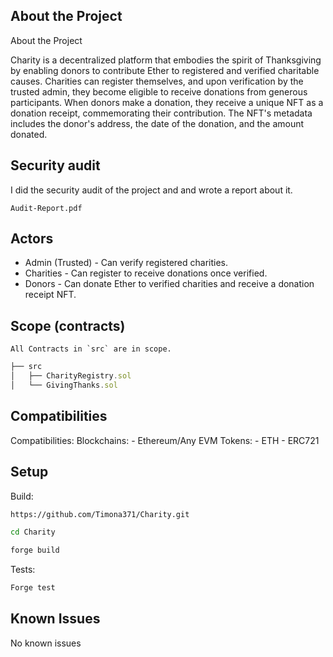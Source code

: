 ## About the Project

About the Project

Charity is a decentralized platform that embodies the spirit of Thanksgiving by enabling donors to contribute Ether to registered and verified charitable causes. Charities can register themselves, and upon verification by the trusted admin, they become eligible to receive donations from generous participants. When donors make a donation, they receive a unique NFT as a donation receipt, commemorating their contribution. The NFT's metadata includes the donor's address, the date of the donation, and the amount donated.

## Security audit
I did the security audit of the project and and wrote a report about it.
```
Audit-Report.pdf
```

## Actors

- Admin (Trusted) - Can verify registered charities.
- Charities - Can register to receive donations once verified.
- Donors - Can donate Ether to verified charities and receive a donation receipt NFT.

[//]: # (contest-details-close)
[//]: # (scope-open)

## Scope (contracts)

```
All Contracts in `src` are in scope.
```

```js
├── src
│   ├── CharityRegistry.sol
│   └── GivingThanks.sol

```

## Compatibilities

Compatibilities:
Blockchains: - Ethereum/Any EVM
Tokens: - ETH - ERC721

[//]: # (scope-close)
[//]: # (getting-started-open)

## Setup

Build:

```bash
https://github.com/Timona371/Charity.git

cd Charity

forge build
```

Tests:

```bash
Forge test
```

[//]: # (getting-started-close)
[//]: # (known-issues-open)

## Known Issues

No known issues

[//]: # (known-issues-close)
